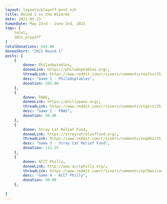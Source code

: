 ```yaml
---
layout: layouts/playoff-post.njk
title: Round 1 vs the Wizards
date: 2021-05-23
humanDate: May 23rd - June 2nd, 2021
tags: [
    total,
    2021_playoff
]
totalDonations: 545.00
doneeShort: "2021 Round 1"
posts: [
    {
        donee: Philadoptables,
        doneeLink: https://philadoptables.org/,
        threadLink: https://www.reddit.com/r/sixers/comments/niw7sv/25_to_philadoptables_with_a_sixers_win_over/,
        desc: "Game 1 - Philadoptables",
        donation: 345.00
    },
    {
        donee: PAWS,
        doneeLink: https://phillypaws.org/,
        threadLink: https://www.reddit.com/r/sixers/comments/nlgsrt/25_to_paws_philadelphia_animal_welfare_society_in/,
        desc: "Game 2 - PAWS",
        donation: 50.00
    },
    {
        donee: Stray Cat Relief Fund,
        doneeLink: https://straycatrelieffund.org/,
        threadLink: https://www.reddit.com/r/sixers/comments/nnq4h1/25_to_stray_cat_relief_fund_in_honor_of_tonights/,
        desc: "Game 3 - Stray Cat Relief Fund",
        donation: 112.25
    },
    {
        donee: ACCT Philly,
        doneeLink: http://www.acctphilly.org/,
        threadLink: https://www.reddit.com/r/sixers/comments/np78wo/complete_the_sweep_25_to_acct_philly_in_honor_of/,
        desc: "Game 4 - ACCT Philly",
        donation: 50.00
    },
   
]
---
```

